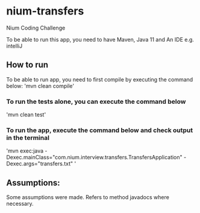 # nium-transfers
Nium Coding Challenge

To be able to run this app, you need to have Maven, Java 11 and An IDE e.g. intelliJ

## How to run
To be able to run app, you need to first compile by executing the command below:
'mvn clean compile'

### To run the tests alone, you can execute the command below
'mvn clean test'

### To run the app, execute the command below and check output in the terminal
'mvn exec:java -Dexec.mainClass="com.nium.interview.transfers.TransfersApplication" -Dexec.args="transfers.txt" '

## Assumptions:
Some assumptions were made. Refers to method javadocs where necessary.


